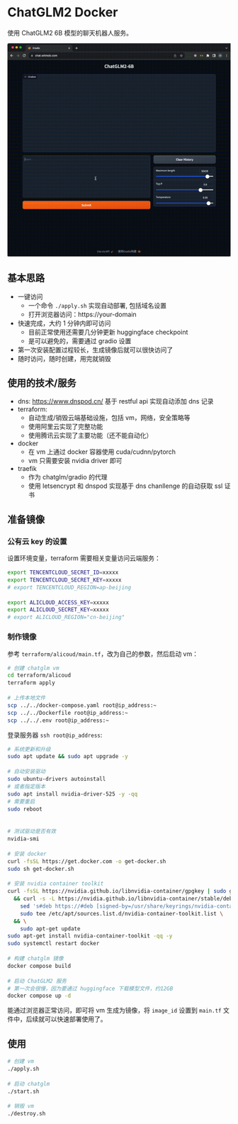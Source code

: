 # ChatGLM2 Docker

使用 ChatGLM2 6B 模型的聊天机器人服务。

![](./demo.gif)

## 基本思路

- 一键访问
    - 一个命令 `./apply.sh` 实现自动部署, 包括域名设置
    - 打开浏览器访问：https://your-domain 
- 快速完成，大约 1 分钟内即可访问 
    - 目前正常使用还需要几分钟更新 huggingface checkpoint
    - 是可以避免的，需要通过 gradio 设置
- 第一次安装配置过程较长，生成镜像后就可以很快访问了
- 随时访问，随时创建，用完就销毁

## 使用的技术/服务

- dns: https://www.dnspod.cn/ 基于 restful api 实现自动添加 dns 记录
- terraform: 
    - 自动生成/销毁云端基础设施，包括 vm，网络，安全策略等
    - 使用阿里云实现了完整功能
    - 使用腾讯云实现了主要功能（还不能自动化）
- docker
    - 在 vm 上通过 docker 容器使用 cuda/cudnn/pytorch
    - vm 只需要安装 nvidia driver 即可
- traefik 
    - 作为 chatglm/gradio 的代理
    - 使用 letsencrypt 和 dnspod 实现基于 dns chanllenge 的自动获取 ssl 证书



## 准备镜像

### 公有云 key 的设置

设置环境变量，terraform 需要相关变量访问云端服务：

```bash
export TENCENTCLOUD_SECRET_ID=xxxxx
export TENCENTCLOUD_SECRET_KEY=xxxxx
# export TENCENTCLOUD_REGION=ap-beijing

export ALICLOUD_ACCESS_KEY=xxxxx
export ALICLOUD_SECRET_KEY=xxxxx
# export ALICLOUD_REGION="cn-beijing"
```

### 制作镜像


参考 `terraform/alicoud/main.tf`，改为自己的参数，然后启动 vm：

```bash
# 创建 chatglm vm
cd terraform/alicoud
terraform apply

# 上传本地文件
scp ../../docker-compose.yaml root@ip_address:~
scp ../../Dockerfile root@ip_address:~
scp ../../.env root@ip_address:~
```

登录服务器 `ssh root@ip_address`:

```bash
# 系统更新和升级
sudo apt update && sudo apt upgrade -y

# 自动安装驱动
sudo ubuntu-drivers autoinstall
# 或者指定版本
sudo apt install nvidia-driver-525 -y -qq
# 需要重启
sudo reboot


# 测试驱动是否有效
nvidia-smi

# 安装 docker
curl -fsSL https://get.docker.com -o get-docker.sh
sudo sh get-docker.sh

# 安装 nvidia container toolkit
curl -fsSL https://nvidia.github.io/libnvidia-container/gpgkey | sudo gpg --dearmor -o /usr/share/keyrings/nvidia-container-toolkit-keyring.gpg \
  && curl -s -L https://nvidia.github.io/libnvidia-container/stable/deb/nvidia-container-toolkit.list | \
    sed 's#deb https://#deb [signed-by=/usr/share/keyrings/nvidia-container-toolkit-keyring.gpg] https://#g' | \
    sudo tee /etc/apt/sources.list.d/nvidia-container-toolkit.list \
  && \
    sudo apt-get update
sudo apt-get install nvidia-container-toolkit -qq -y
sudo systemctl restart docker

# 构建 chatglm 镜像
docker compose build

# 启动 ChatGLM2 服务
# 第一次会很慢，因为要通过 huggingface 下载模型文件，约12GB
docker compose up -d
```

能通过浏览器正常访问，即可将 vm 生成为镜像，将 `image_id` 设置到 `main.tf` 文件中，后续就可以快速部署使用了。

## 使用

```bash
# 创建 vm 
./apply.sh

# 启动 chatglm
./start.sh

# 销毁 vm
./destroy.sh
```
